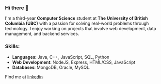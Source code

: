 ### Hi there 👋

I'm a third-year **Computer Science** student at **The University of British Columbia (UBC)** with a passion for solving real-world problems through technology. I enjoy working on projects that involve web development, data management, and backend services.

### Skills:
- **Languages**: Java, C++, JavaScript, SQL, Python
- **Web Development**: NodeJS, Express, HTML/CSS, JavaScript
- **Databases**: MongoDB, Oracle, MySQL.

Find me at [linkedin](https://www.linkedin.com/in/michael-huang-ca/)
